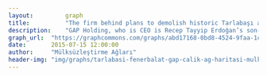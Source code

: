 ```yaml
---
layout:         graph
title:          "The firm behind plans to demolish historic Tarlabaşı and Fener-Balat neighbourhoods"
description:    "GAP Holding, who is CEO is Recep Tayyip Erdoğan’s son-in-law, took the public tenders to demolish and rebuild the historic neighborhoods of Tarlabaşı and Fener Balat. Both projects include forced evictions and were sued by local resistance groups. Courts have decided in favor of the residents, however hundreds of historic buildings have already been torn down by the company."
graph_url:  "https://graphcommons.com/graphs/abd17168-0bd8-4524-9faa-1c1b1de41d2f"
date:       2015-07-15 12:00:00
author:     "Mülksüzleştirme Ağları"
header-img: "img/graphs/tarlabasi-fenerbalat-gap-calik-ag-haritasi-mulksuzlestirme-graphcommons.jpg"
---
```


